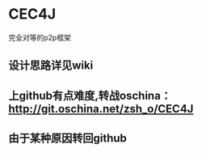 # CEC4J
完全对等的p2p框架

## 设计思路详见wiki

## 上github有点难度,转战oschina：http://git.oschina.net/zsh_o/CEC4J

## 由于某种原因转回github
